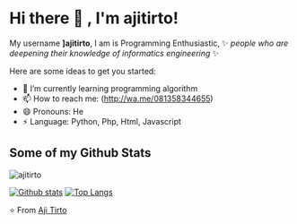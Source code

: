  
# Hi there 👋 , I'm ajitirto!


My username **]ajitirto**, I am is Programming Enthusiastic, ✨ _people who are deepening their knowledge of informatics engineering_ ✨ 


Here are some ideas to get you started:

- 🌱 I’m currently learning programming algorithm
- 📫 How to reach me: (http://wa.me/081358344655)
- 😄 Pronouns: He
- ⚡ Language: Python, Php, Html, Javascript

## Some of my Github Stats

<p align=left> <img src=https://komarev.com/ghpvc/?username=ajitirto alt=ajitirto /> </p>

[![Github stats](https://github-readme-stats.vercel.app/api?username=ajitirto&show_icons=true&include_all_commits=true)](https://github.com/ajitirto/github-readme-stats)
[![Top Langs](https://github-readme-stats.vercel.app/api/top-langs/?username=ajitirto&layout=compact)](https://github.com/ajitirtoi/github-readme-stats)

⭐️ From [Aji Tirto ](https://github.com/ajitirto)
